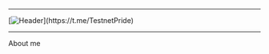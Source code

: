 ___
[![Header]([https://github.com/Hacker-web-Vi/Hacker-web-Vi/blob/maain/asstes/main.png](https://github.com/Hacker-web-Vi/Hacker-web-Vi/blob/main/asstes/maain.png))](https://t.me/TestnetPride)
___
About me
